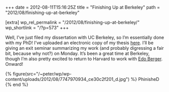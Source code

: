 +++
date = 2012-08-11T15:16:25Z
title = "Finishing Up at Berkeley"
path = "2012/08/finishing-up-at-berkeley"

[extra]
wp_rel_permalink = "/2012/08/finishing-up-at-berkeley/"
wp_shortlink = "/?p=573"
+++

Well, I’ve just filed my dissertation with UC Berkeley, so I’m essentially
done with my PhD! I’ve uploaded an electronic copy of my thesis
[here](./dissertation.md). I’ll be giving an exit seminar summarizing my work
(and probably digressing a fair bit, because why not?) on Monday. It’s been a
great time at Berkeley, though I’m also pretty excited to return to Harvard to
work with [Edo Berger](http://www.cfa.harvard.edu/~eberger/). Onward!

{% figure(src="/~peter/wp/wp-content/uploads/2012/08/7747970934_ce30c2f201_d.jpg") %}
PhinisheD
{% end %}
